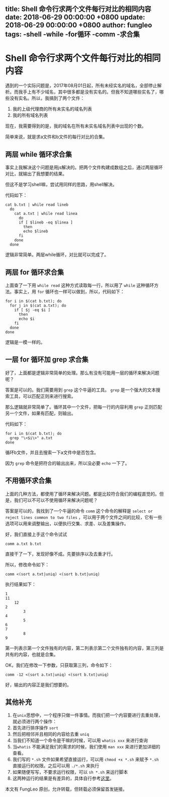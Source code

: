 title: Shell 命令行求两个文件每行对比的相同内容
date: 2018-06-29 00:00:00 +0800
update: 2018-06-29 00:00:00 +0800
author: fungleo
tags:
    -shell
    -while
    -for循环
    -comm
    -求合集
---

# Shell 命令行求两个文件每行对比的相同内容

遇到的一个实际问题是，2017年08月01日起，所有未经实名的域名，全部停止解析。而我手上有不少域名，其中很多都是没有实名的。但我不知道哪些实名了，哪些没有实名。所以，我搞到了两个文件：

1. 我的上级代理商的所有未实名的域名列表
2. 我的所有域名列表

现在，我需要得到的是，我的域名在所有未实名域名列表中出现的个数。

简单来说，就是求a文件和b文件的每行对比的合集。

## 两层 while 循环求合集

事实上我解决这个问题是用js解决的。把两个文件构建成数组之后，通过两层循环对比，就输出了我想要的结果。

但这不是学习shell嘛，尝试用同样的思路，用shell解决。

代码如下：

```
cat b.txt | while read lineb
  do
    cat a.txt | while read linea
      do
      if [ $lineb -eq $linea ]
        then
        echo $lineb
      fi
    done
  done
```
逻辑非常简单。两层while循环，对比就可以完成了。

## 两层 for 循环求合集

上面查了一下用 `while read` 这种方式读取每一行，所以用了 `while` 这种循环方法。事实上，用 `for` 循环也一样可以做到，所以，代码如下：

```
for i in $(cat b.txt); do
  for j in $(cat a.txt); do
    if [ $j -eq $i ]
      then
      echo $i
    fi
  done
done
```
逻辑是一模一样的。

## 一层 for 循环加 grep 求合集

好了，上面都是逻辑非常简单的处理。那么有没有可能用一层的循环来解决问题呢？

答案是可以的。我们需要用到 `grep` 这个牛逼的工具。 `grep` 是一个强大的文本搜索工具，可以匹配正则来进行搜索。

那么逻辑就非常简单了。循环其中一个文件，把每一行的内容利用 `grep` 正则匹配另一个文件，如果有匹配，则输出。

代码如下：

```
for i in $(cat b.txt); do
  grep "\<$i\>" a.txt
done
```

循环b文件，并且去搜索一下a文件中是否包含。

因为 `grep` 命令是把符合的输出出来，所以没必要 `echo` 一下了。

## 不用循环求合集

上面的几种方法，都使用了循环来解决问题。都是比较符合我们的编程直觉的。但是，我们可以不可以不使用循环来解决问题呢？

答案是可以的，我找到了一个牛逼的命令 `comm` 这个命令的解释是 `select or reject lines common to two files` ，可以用于两个文件之间的比较，它有一些选项可以用来调整输出，以便执行交集、求差、以及差集操作。

好，我们直接上手这个命令试试

```
comm a.txt b.txt
```

直接干了一下，发现好像不成。先要排序以及去重才行。

所以，修改命令如下：

```
comm <(sort a.txt|uniq) <(sort b.txt|uniq)
```

执行结果如下：

```
1
11
	12
2
		3
4
		5
6
7
		8
9
```
第一列表示第一个文件独有的内容，第二列表示第二个文件独有的内容，第三列是共有的内容，也就是合集。

OK，我们在修改一下参数，只获取第三列，命令如下：

```
comm -12 <(sort a.txt|uniq) <(sort b.txt|uniq)
```

好，输出的内容正是我们想要的。

## 其他补充

1. 在`unix`思想中，一个程序只做一件事情。而我们把一个内容要进行去重处理，就必须进行两个操作：
  1. 首先进行排序操作 `sort`
  2. 然后把相邻并且相同的内容给去重 `uniq`
2. 当我们不知道一个命令是干嘛的时候，可以用 `whatis xxx` 来进行查询
3. 当`whatis` 不能满足我们的需求的时候，我们使用 `man xxx` 来进行更加详细的查看。
4. 我们写的 `*.sh` 文件如果希望直接运行，可以用 `chmod +x *.sh` 来赋予 `*.sh` 直接运行的权限。之后可以用 `./*.sh` 来执行
5. 如果随便写写，不要求运行权限，可以 `sh *.sh` 来运行脚本
6. 这两种运行的结果是有差异的，具体自行参考[这里](https://tinylab.gitbooks.io/shellbook/content/zh/chapters/01-chapter1.html#toc_22391_32127_4)。

本文有 FungLeo 原创，允许转载，但转载必须保留首发链接。

